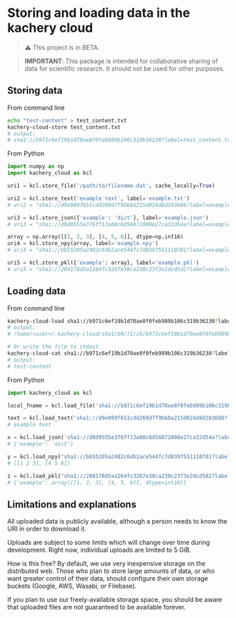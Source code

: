 # Storing and loading data in the kachery cloud

> :warning: This project is in BETA.

> **IMPORTANT**: This package is intended for collaborative sharing of data for scientific research. It should not be used for other purposes.

## Storing data

From command line

```bash
echo "test-content" > test_content.txt
kachery-cloud-store test_content.txt
# output:
# sha1://b971c6ef19b1d70ae8f0feb989b106c319b36230?label=test_content.txt
```

From Python

```python
import numpy as np
import kachery_cloud as kcl

uri1 = kcl.store_file('/path/to/filename.dat', cache_locally=True)

uri2 = kcl.store_text('example text', label='example.txt')
# uri2 = "sha1://d9e989f651cdd269d7f9bb8a215d024d8d283688?label=example.txt"

uri3 = kcl.store_json({'example': 'dict'}, label='example.json')
# uri3 = "sha1://d0d9555e376ff13a08c6d56072808e27ca32d54a?label=example.json"

array = np.array([[1, 2, 3], [4, 5, 6]], dtype=np.int16)
uri4 = kcl.store_npy(array, label='example.npy')
# uri4 = "sha1://bb55205a2482c6db2ace544fc7d8397551110701?label=example.npy"

uri5 = kcl.store_pkl({'example': array}, label='example.pkl')
# uri5 = "sha1://20d178d5a1264fc3267e38ca238c23f3e2dcd5d2?label=example.pkl"
```

## Loading data

From command line

```bash
kachery-cloud-load sha1://b971c6ef19b1d70ae8f0feb989b106c319b36230?label=test_content.txt
# output:
# /home/<user>/.kachery-cloud/sha1/b9/71/c6/b971c6ef19b1d70ae8f0feb989b106c319b36230

# Or write the file to stdout
kachery-cloud-cat sha1://b971c6ef19b1d70ae8f0feb989b106c319b36230?label=test_content.txt
# output:
# test-content
```

From Python

```python
import kachery_cloud as kcl

local_fname = kcl.load_file('sha1://b971c6ef19b1d70ae8f0feb989b106c319b36230?label=test_content.txt')

text = kcl.load_text('sha1://d9e989f651cdd269d7f9bb8a215d024d8d283688?label=example.txt')
# example text

x = kcl.load_json('sha1://d0d9555e376ff13a08c6d56072808e27ca32d54a?label=example.json')
# {'example': 'dict'}

y = kcl.load_npy("sha1://bb55205a2482c6db2ace544fc7d8397551110701?label=example.npy")
# [[1 2 3], [4 5 6]]

z = kcl.load_pkl("sha1://20d178d5a1264fc3267e38ca238c23f3e2dcd5d2?label=example.pkl")
# {'example': array([[1, 2, 3], [4, 5, 6]], dtype=int16)}
```

## Limitations and explanations

All uploaded data is publicly available, although a person needs to know the URI in order to download it.

Uploads are subject to some limits which will change over time during development. Right now, individual uploads are limited to 5 GiB.

How is this free? By default, we use very inexpensive storage on the distributed web. Those who plan to store large amounts of data, or who want greater control of their data, should configure their own storage buckets (Google, AWS, Wasabi, or Filebase).

If you plan to use our freely-available storage space, you should be aware that uploaded files are not guaranteed to be available forever.